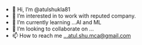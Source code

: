 - 👋 Hi, I’m @atulshukla81
- 👀 I’m interested in to work with reputed company.
- 🌱 I’m currently learning ...AI and ML
- 💞️ I’m looking to collaborate on ...
- 📫 How to reach me ...atul.shu.mca@gmail.com

<!---
atulshukla81/atulshukla81 is a ✨ special ✨ repository because its `README.md` (this file) appears on your GitHub profile.
You can click the Preview link to take a look at your changes.
--->
